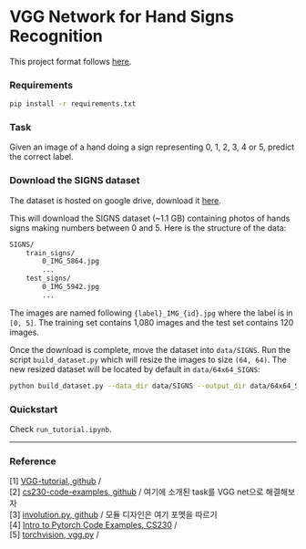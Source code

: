 # VGG Network for Hand Signs Recognition 

This project format follows [here](https://github.com/cs230-stanford/cs230-code-examples/tree/master/pytorch/vision).



### Requirements 

```bash
pip install -r requirements.txt
```



### Task 

Given an image of a hand doing a sign representing 0, 1, 2, 3, 4 or 5, predict the correct label.



### Download the SIGNS dataset

The dataset is hosted on google drive, download it [here](https://drive.google.com/file/d/1ufiR6hUKhXoAyiBNsySPkUwlvE_wfEHC/view).

This will download the SIGNS dataset (~1.1 GB) containing photos of hands signs making numbers between 0 and 5. Here is the structure of the data:

```bash 
SIGNS/
    train_signs/
        0_IMG_5864.jpg
        ...
    test_signs/
        0_IMG_5942.jpg
        ...
```

The images are named following `{label}_IMG_{id}.jpg` where the label is in `[0, 5]`. The training set contains 1,080 images and the test set contains 120 images.

Once the download is complete, move the dataset into `data/SIGNS`. Run the script `build_dataset.py` which will resize the images to size `(64, 64)`. The new resized dataset will be located by default in `data/64x64_SIGNS`:

```bash
python build_dataset.py --data_dir data/SIGNS --output_dir data/64x64_SIGNS
```



### Quickstart 

Check `run_tutorial.ipynb`.





***

### Reference 

[1] [VGG-tutorial, github](https://github.com/DoranLyong/VGG-tutorial/blob/main/VGG_pytorch/models.py) / <br/>
[2] [cs230-code-examples, github](https://github.com/cs230-stanford/cs230-code-examples/tree/master/pytorch/vision) / 여기에 소개된 task를 VGG net으로 해결해보자 <br/>
[3] [involution.py, github](https://github.com/DoranLyong/Awesome_Tensor_Architecture/blob/main/Vision/tutorial01_Involution/models/involution.py) / 모듈 디자인은 여기 포멧을 따르기 <br/>
[4] [Intro to Pytorch Code Examples, CS230](https://cs230.stanford.edu/blog/pytorch/) / <br/>
[5] [torchvision, vgg.py](https://github.com/pytorch/vision/blob/main/torchvision/models/vgg.py) / 

